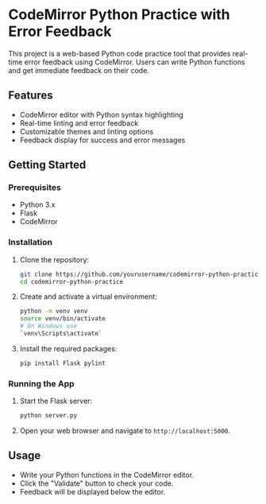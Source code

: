 # CodeMirror Python Practice with Error Feedback

This project is a web-based Python code practice tool that provides real-time error feedback using CodeMirror. Users can write Python functions and get immediate feedback on their code.

## Features

- CodeMirror editor with Python syntax highlighting
- Real-time linting and error feedback
- Customizable themes and linting options
- Feedback display for success and error messages

## Getting Started

### Prerequisites

- Python 3.x
- Flask
- CodeMirror

### Installation

1. Clone the repository:
    ```sh
    git clone https://github.com/yourusername/codemirror-python-practice.git
    cd codemirror-python-practice
    ```

2. Create and activate a virtual environment:
    ```sh
    python -m venv venv
    source venv/bin/activate  
    # On Windows use 
    `venv\Scripts\activate`
    ```

3. Install the required packages:
    ```sh
    pip install Flask pylint
    ```

### Running the App

1. Start the Flask server:
    ```sh
    python server.py
    ```

2. Open your web browser and navigate to `http://localhost:5000`.

## Usage

- Write your Python functions in the CodeMirror editor.
- Click the "Validate" button to check your code.
- Feedback will be displayed below the editor.
